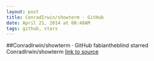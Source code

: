 ```yaml
---
layout: post
title: ConradIrwin/showterm · GitHub
date: April 21, 2014 at 08:48AM
tags: github, stars
---
```

##ConradIrwin/showterm · GitHub
fabiantheblind starred ConradIrwin/showterm
[link to source](http://ift.tt/19j5Q6Z) 
